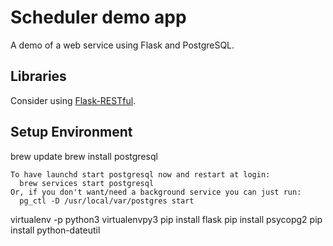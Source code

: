 # Scheduler demo app

A demo of a web service using Flask and PostgreSQL.



## Libraries

Consider using [Flask-RESTful](https://flask-restful.readthedocs.io/).

## Setup Environment

brew update
brew install postgresql

    To have launchd start postgresql now and restart at login:
      brew services start postgresql
    Or, if you don't want/need a background service you can just run:
      pg_ctl -D /usr/local/var/postgres start


virtualenv -p python3 virtualenvpy3
pip install flask
pip install psycopg2
pip install python-dateutil


